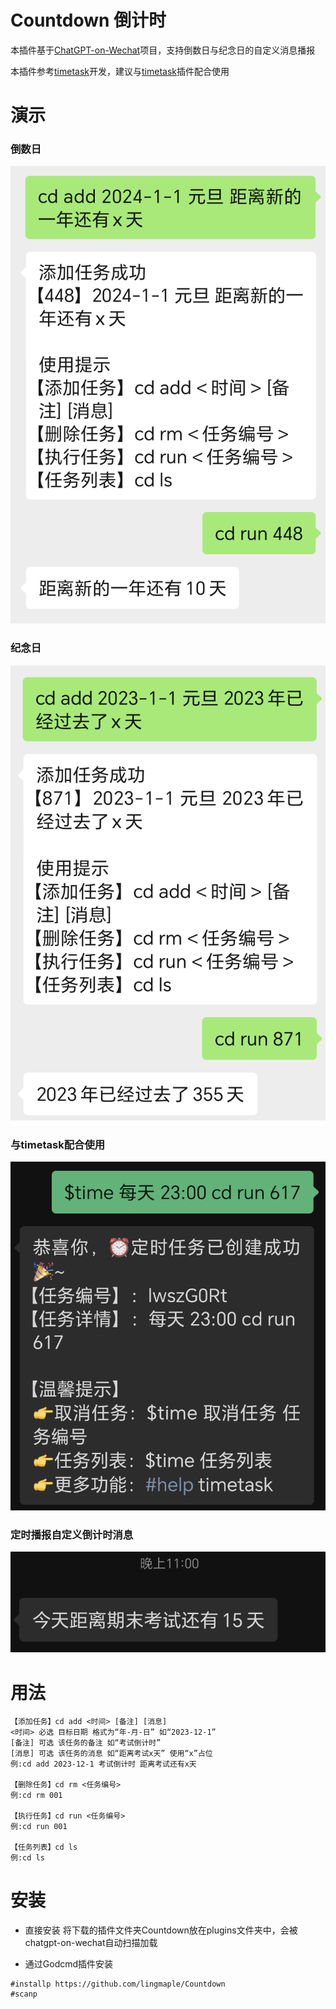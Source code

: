 # Countdown 倒计时
本插件基于[ChatGPT-on-Wechat](https://github.com/zhayujie/chatgpt-on-wechat)项目，支持倒数日与纪念日的自定义消息播报

本插件参考[timetask](https://github.com/haikerapples/timetask)开发，建议与[timetask](https://github.com/haikerapples/timetask)插件配合使用

# 演示
### 倒数日
![Alt text](assets/ea15fbef01eded4d33d7ca5a6d00841.png)
### 纪念日
![Alt text](assets/e6e90276cd5cbcb9f7d1e18f917e700.png)
### 与timetask配合使用
![Alt text](assets/bf66ad93a7bd687304ce550a895c771.png)
### 定时播报自定义倒计时消息
![Alt text](assets/47021f00ed23a3b1d8395dc7bc6096f.png)
# 用法
```
【添加任务】cd add <时间> [备注] [消息]
<时间> 必选 目标日期 格式为“年-月-日” 如“2023-12-1” 
[备注] 可选 该任务的备注 如“考试倒计时”
[消息] 可选 该任务的消息 如“距离考试x天” 使用“x”占位
例:cd add 2023-12-1 考试倒计时 距离考试还有x天      

【删除任务】cd rm <任务编号>
例:cd rm 001

【执行任务】cd run <任务编号>
例:cd run 001

【任务列表】cd ls
例:cd ls
```

# 安装
- 直接安装
将下载的插件文件夹Countdown放在plugins文件夹中，会被chatgpt-on-wechat自动扫描加载

- 通过Godcmd插件安装
```
#installp https://github.com/lingmaple/Countdown
#scanp
```
